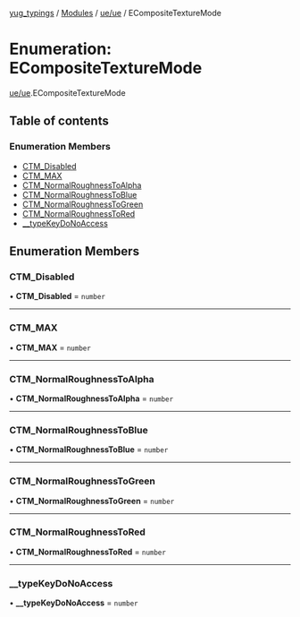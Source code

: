 [yug_typings](../README.md) / [Modules](../modules.md) / [ue/ue](../modules/ue_ue.md) / ECompositeTextureMode

# Enumeration: ECompositeTextureMode

[ue/ue](../modules/ue_ue.md).ECompositeTextureMode

## Table of contents

### Enumeration Members

- [CTM\_Disabled](ue_ue.ECompositeTextureMode.md#ctm_disabled)
- [CTM\_MAX](ue_ue.ECompositeTextureMode.md#ctm_max)
- [CTM\_NormalRoughnessToAlpha](ue_ue.ECompositeTextureMode.md#ctm_normalroughnesstoalpha)
- [CTM\_NormalRoughnessToBlue](ue_ue.ECompositeTextureMode.md#ctm_normalroughnesstoblue)
- [CTM\_NormalRoughnessToGreen](ue_ue.ECompositeTextureMode.md#ctm_normalroughnesstogreen)
- [CTM\_NormalRoughnessToRed](ue_ue.ECompositeTextureMode.md#ctm_normalroughnesstored)
- [\_\_typeKeyDoNoAccess](ue_ue.ECompositeTextureMode.md#__typekeydonoaccess)

## Enumeration Members

### CTM\_Disabled

• **CTM\_Disabled** = `number`

___

### CTM\_MAX

• **CTM\_MAX** = `number`

___

### CTM\_NormalRoughnessToAlpha

• **CTM\_NormalRoughnessToAlpha** = `number`

___

### CTM\_NormalRoughnessToBlue

• **CTM\_NormalRoughnessToBlue** = `number`

___

### CTM\_NormalRoughnessToGreen

• **CTM\_NormalRoughnessToGreen** = `number`

___

### CTM\_NormalRoughnessToRed

• **CTM\_NormalRoughnessToRed** = `number`

___

### \_\_typeKeyDoNoAccess

• **\_\_typeKeyDoNoAccess** = `number`

